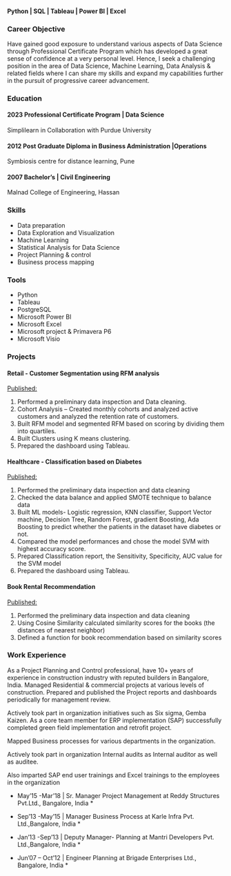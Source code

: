 #### Python | SQL | Tableau | Power BI | Excel

### Career Objective
Have gained good exposure to understand various aspects of Data Science through Professional Certificate Program which has developed a great sense of confidence at a very personal level. Hence, I seek a challenging position in the area of Data Science, Machine Learning, Data Analysis & related fields where I can share my skills and expand my capabilities further in the pursuit of progressive career advancement.

### Education
#### 2023  Professional Certificate Program | Data Science
Simplilearn in Collaboration with Purdue University

#### 2012 Post Graduate Diploma in Business Administration |Operations
Symbiosis centre for distance learning, Pune

#### 2007 Bachelor’s | Civil Engineering
Malnad College of Engineering, Hassan


### Skills
*	Data preparation
*	Data Exploration and Visualization
* Machine Learning
* Statistical Analysis for Data Science
* Project Planning & control
* Business process mapping

### Tools
* Python
* Tableau
* PostgreSQL
* Microsoft Power BI
* Microsoft Excel
* Microsoft project & Primavera P6
* Microsoft Visio

### Projects
#### Retail - Customer Segmentation using RFM analysis
[Published:](https://github.com/Sparshini/Retail-Unsupervised-MLmodel)
1. Performed a preliminary data inspection and Data cleaning.
2. Cohort Analysis – Created monthly cohorts and analyzed active customers and analyzed the retention rate of customers.
3. Built RFM model and segmented RFM based on scoring by dividing them into quartiles.
4. Built Clusters using K means clustering.
5.  Prepared the dashboard using Tableau.

#### Healthcare - Classification based on Diabetes
[Published:](https://github.com/Sparshini/Healthcare-Diabetic-Classification)
1. Performed the preliminary data inspection and data cleaning
2. Checked the data balance and applied SMOTE technique to balance data
3. Built ML models- Logistic regression, KNN classifier, Support Vector machine, Decision Tree, Random Forest, gradient Boosting, Ada Boosting to predict whether the patients in the dataset have diabetes or not.
4. Compared the model performances and chose the model SVM with highest accuracy score.
5. Prepared Classification report, the Sensitivity, Specificity, AUC value for the SVM model
6. Prepared the dashboard using Tableau.

#### Book Rental Recommendation
[Published:](https://github.com/Sparshini/Book-Rental-Recommendation)
1. Performed the preliminary data inspection and data cleaning
2. Using Cosine Similarity calculated similarity scores for the books (the distances of nearest neighbor)
3. Defined a function for book recommendation based on similarity scores

### Work Experience
As a Project Planning and Control professional, have 10+ years of experience in construction industry with reputed builders in Bangalore, India. Managed Residential & commercial projects at various levels of construction. Prepared and published the Project reports and dashboards periodically for management review.

Actively took part in organization initiatives such as Six sigma, Gemba Kaizen. As a core team member for ERP implementation (SAP) successfully completed green field implementation and retrofit project.

Mapped Business processes for various departments in the organization. 

Actively took part in organization Internal audits as Internal auditor as well as auditee.

Also imparted SAP end user trainings and Excel trainings to the employees in the organization

*  May’15 -Mar’18 |  Sr. Manager Project Management at Reddy Structures Pvt.Ltd., Bangalore, India *

*  Sep’13 -May’15 |  Manager Business Process at Karle Infra Pvt. Ltd.,Bangalore, India *

* Jan’13 -Sep’13 |  Deputy Manager- Planning at Mantri Developers Pvt. Ltd.,Bangalore, India *

* Jun’07 – Oct’12 |  Engineer Planning at Brigade Enterprises Ltd., Bangalore, India *
